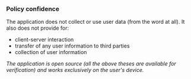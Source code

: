 ### Policy confidence

The application does not collect or use user data (from the word at all). It also does not provide for:

- client-server interaction
- transfer of any user information to third parties
- collection of user information

*The application is open source (all the above theses are available for verification) and works exclusively on the user's device.*
